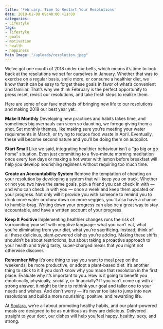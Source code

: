 ```yaml
---
title: 'February: Time to Restart Your Resolutions'
date: 2018-02-08 09:48:00 +11:00
categories:
- Lifestyle
tags:
- lifestyle
- goals
- motivation
- health
- happiness
Main Image: "/uploads/resolution.jpeg"
---
```


We’ve got one month of 2018 under our belts, which means it’s time to look back at the resolutions we set for ourselves in January. Whether that was to exercise on a regular basis, smile more, or consume a healthier diet, we know that it can be easy to forget these goals in favor of what’s convenient and familiar. That’s why we think February is the perfect opportunity to press reset, revisit our resolutions, and take fresh steps to realize them. 

Here are some of our fave methods of bringing new life to our resolutions and making 2018 our best year yet. 


**Make It Monthly**
Developing new practices and habits takes time, and sometimes big overhauls can seem so daunting, we forego giving them a shot. Set monthly themes, like making sure you’re meeting your water requirements in March, or trying to reduce food waste in April. Eventually, these will become second nature and you’ll be doing them on autopilot. 

**Start Small**
Like we said, integrating healthier behaviour isn’t a “go big or go home” situation. Even just committing to a five-minute morning meditation once every few days or making a hot water with lemon before breakfast will help you develop nourishing regimens without requiring too much time.

**Create an Accountability System**
Remove the temptation of cheating on your resolution by developing a system that will keep you on track. Whether or not you two have the same goals, pick a friend you can check in with — and who can check in with you — once a week and keep them updated on your progress. Not only will it provide you with someone to remind you to drink more water or chow down on more veggies, you’ll also have a chance to humble-brag. Writing down your progress can also be a great way to stay accountable, and have a written account of your progress.

**Keep It Positive**
Implementing healthier changes runs the risk of surrounding yourself with negative language: what you can’t eat, what you’re eliminating from your diet, what you’re sacrificing. Instead, think of all those delicious, plant-powered dishes you’re adding. Making these shifts shouldn’t be about restrictions, but about taking a proactive approach to your health and trying tasty, super-charged meals that you might not otherwise discover.   

**Remember Why**
It’s one thing to say you want to meal prep on the weekends, be more productive, or adopt a plant-based diet. It’s another thing to stick to it if you don’t know why you made that resolution in the first place. Evaluate why it’s important to you. How is it going to benefit you emotionally, physically, socially, or financially? If you can’t come up with a strong answer, it might be time to rethink your goal and tailor one to your needs and wishes. And don’t worry — it’s never too late to jump into new resolutions and build a more nourishing, positive, and rewarding life.  

At [Soulara](https://www.soulara.com.au/), we’re all about promoting healthy habits, and our plant-powered meals are designed to be as nutritious as they are delicious. Delivered straight to your door, our dishes will help you feel happy, healthy, sexy, and strong.